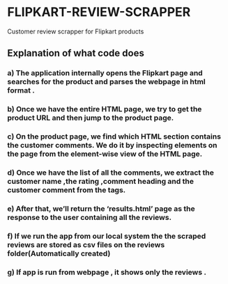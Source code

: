 # FLIPKART-REVIEW-SCRAPPER
Customer review scrapper for Flipkart products

## Explanation of what code does 
### a)	The application internally opens the Flipkart page and searches for the product and parses the webpage in html format .

### b)	Once we have the entire HTML page, we try to get the product URL and then jump to the product page. 

### c)	On the product page, we find which HTML section contains the customer comments. We do it by inspecting elements on the page from the element-wise view of the HTML page. 

### d)	Once we have the list of all the comments, we extract the customer name ,the rating ,comment heading and the customer comment from the tags. 

### e)	After that, we’ll return the ‘results.html’ page as the response to the user containing all the reviews. 

### f)	If we run the app from our local system the the scraped reviews are stored as csv files on the reviews folder(Automatically created) 

### g)	If app is run from webpage , it shows only the reviews .
